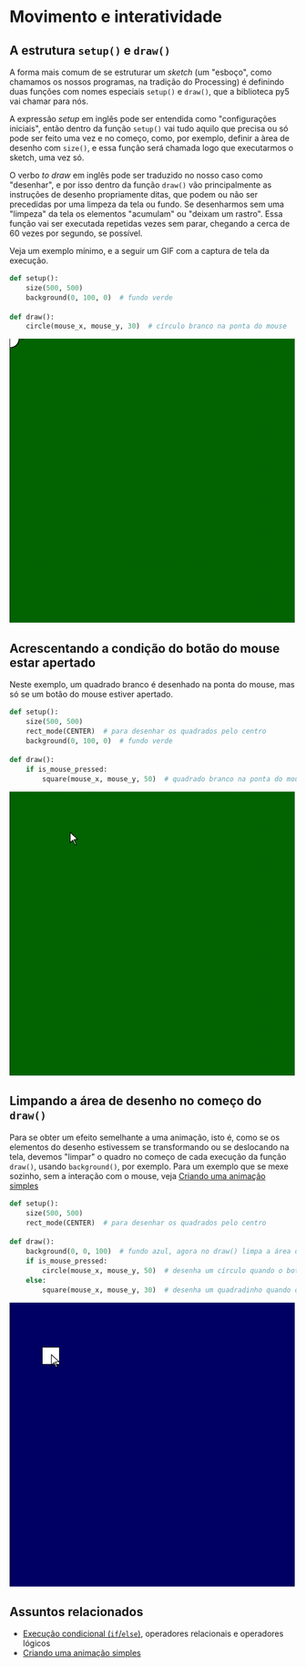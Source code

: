 # Movimento e interatividade

## A estrutura `setup()` e `draw()`

A forma mais comum de se estruturar um *sketch* (um "esboço", como chamamos os nossos programas, na tradição do Processing) é definindo duas funções com nomes especiais `setup()` e `draw()`, que a biblioteca py5 vai chamar para nós. 

A expressão *setup* em inglês pode ser entendida como "configurações iniciais", então dentro da função `setup()` vai tudo aquilo que precisa ou só pode ser feito uma vez e no começo, como, por exemplo, definir a àrea de desenho com `size()`, e essa função será chamada logo que executarmos o sketch, uma vez só. 

O verbo *to draw* em inglês pode ser traduzido no nosso caso como "desenhar", e por isso dentro da função `draw()` vão principalmente as instruções de desenho propriamente ditas, que podem ou não ser precedidas por uma limpeza da tela ou fundo. Se desenharmos sem uma "limpeza" da tela os elementos "acumulam" ou "deixam um rastro". Essa função vai ser executada repetidas vezes sem parar, chegando a cerca de 60 vezes por segundo, se possível.

Veja um exemplo mínimo, e a seguir um GIF com a captura de tela da execução.

```python
def setup():
    size(500, 500)
    background(0, 100, 0)  # fundo verde

def draw():
    circle(mouse_x, mouse_y, 30)  # círculo branco na ponta do mouse
```
![](assets/setup_draw1.gif)

## Acrescentando a condição do botão do mouse estar apertado

Neste exemplo, um quadrado branco é desenhado na ponta do mouse, mas só se um botão do mouse estiver apertado.

```python
def setup():
    size(500, 500)
    rect_mode(CENTER)  # para desenhar os quadrados pelo centro
    background(0, 100, 0)  # fundo verde

def draw():
    if is_mouse_pressed:
        square(mouse_x, mouse_y, 50)  # quadrado branco na ponta do mouse
```

![](assets/setup_draw2.gif)


## Limpando a área de desenho no começo do `draw()`

Para se obter um efeito semelhante a uma animação, isto é, como se os elementos do desenho estivessem se transformando ou se deslocando na tela, devemos "limpar" o quadro no começo de cada execução da função `draw()`, usando `background()`, por exemplo. Para um exemplo que se mexe sozinho, sem a interação com o mouse, veja [Criando uma animação simples](movimento_py.md)

```python
def setup():
    size(500, 500)
    rect_mode(CENTER)  # para desenhar os quadrados pelo centro

def draw():
    background(0, 0, 100)  # fundo azul, agora no draw() limpa a área de desenho a cada quadro
    if is_mouse_pressed:
        circle(mouse_x, mouse_y, 50)  # desenha um círculo quando o botão do mouse está apertado
    else:
        square(mouse_x, mouse_y, 30)  # desenha um quadradinho quando o mouse está sem apertar

```
![](assets/setup_draw3.gif)

## Assuntos relacionados

- [Execução condicional (`if`/`else`)](condicionais_py.md), operadores relacionais e operadores lógicos
- [Criando uma animação simples](movimento_py.md)


